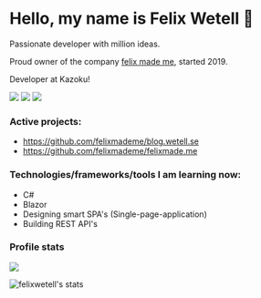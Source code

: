 # Hello, my name is Felix Wetell 🚀

Passionate developer with million ideas.

Proud owner of the company [felix made me](https://felixmade.me/), started 2019.

Developer at Kazoku!

[![](https://img.shields.io/badge/LinkedIn-Felix%20Wetell-blue)](https://www.linkedin.com/in/felix-wetell/)
[![](https://img.shields.io/badge/Contact-hello%40felixmade.me-green)](mailto:hello@felixmade.me?subject=I%20saw%20your%20profile%20on%20GitHub...)
[![](https://img.shields.io/badge/Website-felixmade.me-red)](https://felixmade.me)

### Active projects:
- https://github.com/felixmademe/blog.wetell.se
- https://github.com/felixmademe/felixmade.me

### Technologies/frameworks/tools I am learning now:
- C#
- Blazor
- Designing smart SPA's (Single-page-application)
- Building REST API's

### Profile stats
![](https://komarev.com/ghpvc/?username=felixwetell&color=brightgreen&label=Profile+views)

![felixwetell's stats](https://github-readme-stats.vercel.app/api?username=felixwetell&show_icons=true)


